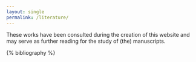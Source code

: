 ```yaml
---
layout: single
permalink: /literature/
---
```


These works have been consulted during the creation of this website and may serve as further reading for the study of (the) manuscripts.

{% bibliography %}

